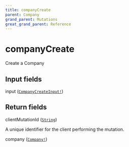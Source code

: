 ```yaml
---
title: companyCreate
parent: Company
grand_parent: Mutations
great_grand_parent: Reference
---
```


# companyCreate

Create a Company

## Input fields

<div class="field-entry ">
  <span id="input" class="field-name anchored">input (<code><a href="/docs/reference/input_object/company_create_input">CompanyCreateInput!</a></code>)</span>

  <div class="description-wrapper">

  </div>
</div>

## Return fields

<div class="field-entry ">
  <span id="client_mutation_id" class="field-name anchored">clientMutationId (<code><a href="/docs/reference/scalar/string">String</a></code>)</span>

  <div class="description-wrapper">
   <p>A unique identifier for the client performing the mutation.</p>

  </div>
</div>

<div class="field-entry ">
  <span id="company" class="field-name anchored">company (<code><a href="/docs/reference/object/company">Company!</a></code>)</span>

  <div class="description-wrapper">

  </div>
</div>

